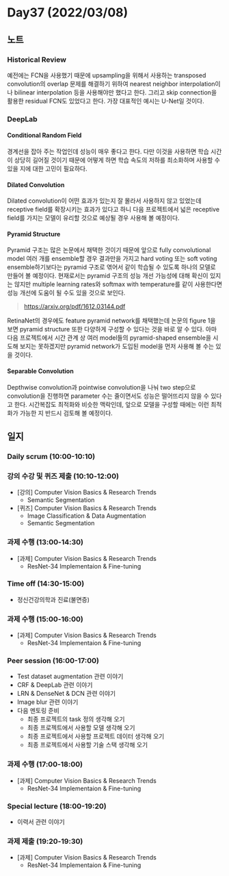 # Day37 (2022/03/08)

## 노트

### Historical Review

예전에는 FCN을 사용했기 때문에 upsampling을 위해서 사용하는 transposed convolution의 overlap 문제를 해결하기 위하여 nearest neighbor interpolation이나 bilinear interpolation 등을 사용해야만 했다고 한다. 그리고 skip connection을 활용한 residual FCN도 있었다고 한다. 가장 대표적인 예시는 U-Net일 것이다.

### DeepLab

#### Conditional Random Field

경계선을 잡아 주는 작업인데 성능이 매우 좋다고 한다. 다만 이것을 사용하면 학습 시간이 상당히 길어질 것이기 때문에 어떻게 하면 학습 속도의 저하를 최소화하며 사용할 수 있을 지에 대한 고민이 필요하다.

#### Dilated Convolution

Dilated convolution이 어떤 효과가 있는지 잘 몰라서 사용하지 않고 있었는데 receptive field를 확장시키는 효과가 있다고 하니 다음 프로젝트에서 넓은 receptive field를 가지는 모델이 유리할 것으로 예상될 경우 사용해 볼 예정이다.

#### Pyramid Structure

Pyramid 구조는 많은 논문에서 채택한 것이기 때문에 앞으로 fully convolutional model 여러 개를 ensemble할 경우 결과만을 가지고 hard voting 또는 soft voting ensemble하기보다는 pyramid 구조로 엮어서 같이 학습될 수 있도록 하나의 모델로 만들어 볼 예정이다. 현재로서는 pyramid 구조의 성능 개선 가능성에 대해 확신이 있지는 않지만 multiple learning rates와 softmax with temperature를 같이 사용한다면 성능 개선에 도움이 될 수도 있을 것으로 보인다.

> https://arxiv.org/pdf/1612.03144.pdf

RetinaNet의 경우에도 feature pyramid network를 채택했는데 논문의 figure 1을 보면 pyramid structure 또한 다양하게 구성할 수 있다는 것을 바로 알 수 있다. 아마 다음 프로젝트에서 시간 관계 상 여러 model들의 pyramid-shaped ensemble을 시도해 보지는 못하겠지만 pyramid network가 도입된 model을 먼저 사용해 볼 수는 있을 것이다.

#### Separable Convolution

Depthwise convolution과 pointwise convolution을 나눠 two step으로 convolution을 진행하면 parameter 수는 줄이면서도 성능은 떨어뜨리지 않을 수 있다고 한다. 시간복잡도 최적화와 비슷한 맥락인데, 앞으로 모델을 구성할 때에는 이런 최적화가 가능한 지 반드시 검토해 볼 예정이다.

## 일지

### Daily scrum (10:00-10:10)

### 강의 수강 및 퀴즈 제출 (10:10-12:00)

  * [강의] Computer Vision Basics & Research Trends
    * Semantic Segmentation
  * [퀴즈] Computer Vision Basics & Research Trends
    * Image Classification & Data Augmentation
    * Semantic Segmentation

### 과제 수행 (13:00-14:30)

  * [과제] Computer Vision Basics & Research Trends
    * ResNet-34 Implementaion & Fine-tuning

### Time off (14:30-15:00)

  * 정신건강의학과 진료(불면증)

### 과제 수행 (15:00-16:00)

  * [과제] Computer Vision Basics & Research Trends
    * ResNet-34 Implementaion & Fine-tuning

### Peer session (16:00-17:00)

  * Test dataset augmentation 관련 이야기
  * CRF & DeepLab 관련 이야기
  * LRN & DenseNet & DCN 관련 이야기
  * Image blur 관련 이야기
  * 다음 멘토링 준비
    * 최종 프로젝트의 task 정의 생각해 오기
    * 최종 프로젝트에서 사용할 모델 생각해 오기
    * 최종 프로젝트에서 사용할 프로젝트 데이터 생각해 오기
    * 최종 프로젝트에서 사용할 기술 스택 생각해 오기

### 과제 수행 (17:00-18:00)

  * [과제] Computer Vision Basics & Research Trends
    * ResNet-34 Implementaion & Fine-tuning

### Special lecture (18:00-19:20)

  * 이력서 관련 이야기

### 과제 제출 (19:20-19:30)

  * [과제] Computer Vision Basics & Research Trends
    * ResNet-34 Implementaion & Fine-tuning
